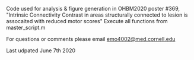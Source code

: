 Code used for analysis & figure generation in OHBM2020 poster #369, "Intrinsic Connectivity Contrast in areas structurally connected to lesion is assocaited with reduced motor scores"
Execute all functions from master_script.m

For questions or comments please email emo4002@med.cornell.edu

Last udpated June 7th 2020
